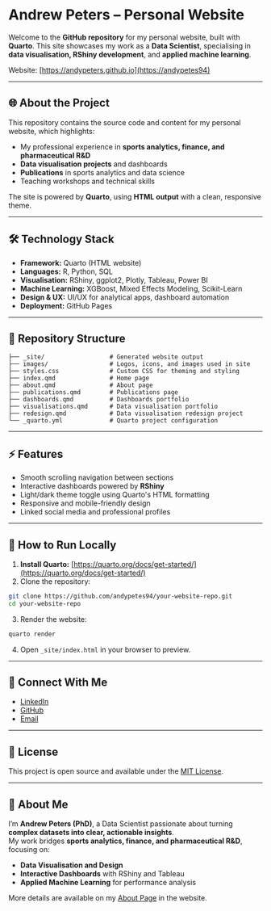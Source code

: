 # Andrew Peters – Personal Website

Welcome to the **GitHub repository** for my personal website, built with **Quarto**. This site showcases my work as a **Data Scientist**, specialising in **data visualisation, RShiny development**, and **applied machine learning**.

Website: [https://andypeters.github.io](https://andypetes94)

---

## 🌐 About the Project

This repository contains the source code and content for my personal website, which highlights:

- My professional experience in **sports analytics, finance, and pharmaceutical R&D**
- **Data visualisation projects** and dashboards
- **Publications** in sports analytics and data science
- Teaching workshops and technical skills

The site is powered by **Quarto**, using **HTML output** with a clean, responsive theme.

---

## 🛠 Technology Stack

- **Framework:** Quarto (HTML website)
- **Languages:** R, Python, SQL
- **Visualisation:** RShiny, ggplot2, Plotly, Tableau, Power BI
- **Machine Learning:** XGBoost, Mixed Effects Modeling, Scikit-Learn
- **Design & UX:** UI/UX for analytical apps, dashboard automation
- **Deployment:** GitHub Pages

---

## 📁 Repository Structure

```
├── _site/                  # Generated website output
├── images/                 # Logos, icons, and images used in site
├── styles.css              # Custom CSS for theming and styling
├── index.qmd               # Home page
├── about.qmd               # About page
├── publications.qmd        # Publications page
├── dashboards.qmd          # Dashboards portfolio
├── visualisations.qmd      # Data visualisation portfolio
├── redesign.qmd            # Data visualisation redesign project
└── _quarto.yml             # Quarto project configuration
```

---

## ⚡ Features

- Smooth scrolling navigation between sections
- Interactive dashboards powered by **RShiny**
- Light/dark theme toggle using Quarto's HTML formatting
- Responsive and mobile-friendly design
- Linked social media and professional profiles

---

## 📌 How to Run Locally

1. **Install Quarto:** [https://quarto.org/docs/get-started/](https://quarto.org/docs/get-started/)
2. Clone the repository:

```bash
git clone https://github.com/andypetes94/your-website-repo.git
cd your-website-repo
```

3. Render the website:

```bash
quarto render
```

4. Open `_site/index.html` in your browser to preview.

---

## 🔗 Connect With Me

- [LinkedIn](https://www.linkedin.com/in/andrew-peters-phd-70b58292/)
- [GitHub](https://github.com/andypetes94)
- [Email](mailto:andrewpeters1994@gmail.com)

---

## 📝 License

This project is open source and available under the [MIT License](LICENSE).

---

## 🎯 About Me

I’m **Andrew Peters (PhD)**, a Data Scientist passionate about turning **complex datasets into clear, actionable insights**.  
My work bridges **sports analytics, finance, and pharmaceutical R&D**, focusing on:

- **Data Visualisation and Design**  
- **Interactive Dashboards** with RShiny and Tableau  
- **Applied Machine Learning** for performance analysis

More details are available on my [About Page](about.qmd) in the website.
